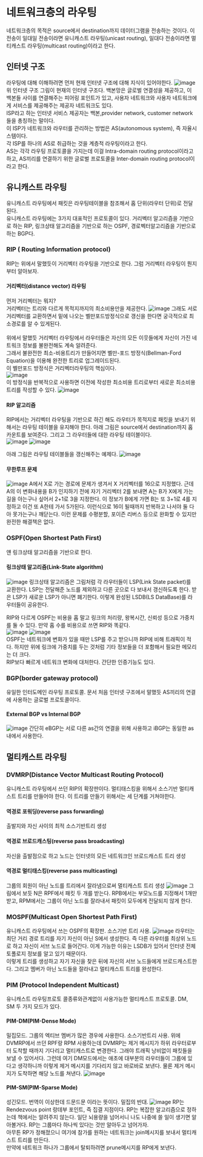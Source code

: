 # 네트워크층의 라우팅

네트워크층의 목적은 source에서 destination까지 데이터그램을 전송하는 것이다. 이 전송이 일대일 전송이라면 유니캐스트 라우팅(unicast routing),
일대다 전송이라면 멀티캐스트 라우팅(multicast routing)이라고 한다. 

## 인터넷 구조
라우팅에 대해 이해하려면 먼저 현재 인터넷 구조에 대해 지식이 있어야한다. 
![image](https://user-images.githubusercontent.com/38284141/51246312-857c0b80-19cd-11e9-8614-1f9ad7a640d1.png)
위 인터넷 구조 그림이 현재의 인터넷 구조다. 백본망은 글로벌 연결성을 제공하고, 이 백본들 사이를 연결해주는 피어링 포인트가 있고, 사용자 네트워크와 사용자 네트워크에게 서비스를 제공해주는 제공자 네트워크도 있다.<br>
ISP라고 하는 인터넷 서비스 제공자는 백본,provider network, customer network 들을 총칭하는 말이다.<br>
이 ISP가 네트워크와 라우터를 관리하는 방법은 AS(autonomous system), 즉 자율시스템이다. <br>
각 ISP를 하나의 AS로 취급하는 것을 계층적 라우팅이라고 한다.<br>
AS는 각각 라우팅 프로토콜을 가지는데 이걸 Intra-domain routing protocol이라고 하고, AS끼리를 연결하기 위한 글로벌 프로토콜을 Inter-domain routing protocol이라고 한다.

## 유니캐스트 라우팅
유니캐스트 라우팅에서 패킷은 라우팅테이블을 참조해서 홉 단위(라우터 단위)로 전달된다.<br>
유니캐스트 라우팅에는 3가지 대표적인 프로토콜이 있다. 거리벡터 알고리즘을 기반으로 하는 RIP, 링크상태 알고리즘을 기반으로 하는 OSPF, 경로벡터알고리즘을 
기반으로 하는 BGP다.

### RIP ( Routing Information protocol)
RIP는 위에서 말했듯이 거리벡터 라우팅을 기반으로 한다. 그럼 거리벡터 라우팅이 뭔지부터 알아보자.
#### 거리벡터(distance vector) 라우팅
먼저 거리벡터는 뭐지?<br>
거리벡터는 트리와 다르게 목적지까지의 최소비용만을 제공한다.
![image](https://user-images.githubusercontent.com/38284141/51239793-9f155700-19bd-11e9-9c47-7d0e3cdf4596.png)
그래도 서로 거리벡터를 교환하면서 밑에 나오는 벨만포드방정식으로 갱신을 한다면 궁극적으로 최소경로를 알 수 있게된다.<br>
<br>
위에서 말했듯 거리벡터 라우팅에서 라우터들은 자신의 모든 이웃들에게 자신이 가진 네트워크 정보를 불완전해도 계속 알려준다.<br>
그래서 불완전한 최소-비용트리가 만들어지면 벨만-포드 방정식(Bellman-Ford Equation)을 이용해 완전한 트리로 업그레이드된다.<br>
이 벨만포드 방정식은 거리벡터라우팅의 핵심이다. <br>
![image](https://user-images.githubusercontent.com/38284141/51239516-f49d3400-19bc-11e9-88cb-a04caabafe29.png)<br>
이 방정식을 반복적으로 사용하면 이전에 작성한 최소비용 트리로부터 새로운 최소비용 트리를 작성할 수 있다.
![image](https://user-images.githubusercontent.com/38284141/51241367-fec13180-19c0-11e9-9b7c-9c4bf16f0fd4.png)
<br>
#### RIP 알고리즘
RIP에서는 거리벡터 라우팅을 기반으로 하긴 해도 라우터가 목적지로 패킷을 보내기 위해서는 라우팅 테이블을 유지해야 한다.
아래 그림은 source에서 destination까지 홉 카운트를 보여준다. 그리고 그 라우터들에 대한 라우팅 테이블이다.<br>
![image](https://user-images.githubusercontent.com/38284141/51242165-a723c580-19c2-11e9-902c-93aa1958bb58.png)
![image](https://user-images.githubusercontent.com/38284141/51242341-14cff180-19c3-11e9-9c97-007a0d325a24.png)

아래 그림은 라우팅 테이블들을 갱신해주는 예제다.
![image](https://user-images.githubusercontent.com/38284141/51243809-db998080-19c6-11e9-8bcf-d59aeceb8e59.png)
#### 무한루프 문제
![image](https://user-images.githubusercontent.com/38284141/51249171-d2fc7680-19d5-11e9-88c1-249371101c7a.png)
A에서 X로 가는 경로에 문제가 생겨서 X 거리벡터를 16으로 지정했다. 근데 A의 이 변화내용을 B가 인지하기 전에 자기 거리벡터 2를 보내면 A는 B가 X에게 가는 길을 아는구나 싶어서 2+1로 3을 지정한다. 이 정보가 B에게 가면 B는 또 3+1로 4를 지정하고 이건 또 A한테 가서 5가된다. 이런식으로 16이 될때까지 반복하고 나서야 둘 다 아 못가는구나 깨닫는다. 이런 문제를 수평분할, 포이즌 리버스 등으로 완화할 수 있지만 완전한 해결책은 없다.

### OSPF(Open Shortest Path First)
얜 링크상태 알고리즘을 기반으로 한다.
#### 링크상태 알고리즘(Link-State algorithm)
![image](https://user-images.githubusercontent.com/38284141/51246816-a8f38600-19ce-11e9-8965-b9a7d00087f1.png)
링크상태 알고리즘은 그림처럼 각 라우터들이 LSP(Link State packet)를 교환한다. LSP는 전달해준 노드를 제외하고 다른 곳으로 다 보내서 갱신하도록 한다. 받은 LSP가 새로운 LSP가 아니면 폐기한다. 이렇게 완성된 LSDB(LS DataBase)를 라우터들이 공유한다.<br>

RIP와 다르게 OSPF는 비용을 홉 말고 링크의 처리량, 왕복시간, 신뢰성 등으로 가중치를 둘 수 있다. 만약 홉 수를 비용으로 쓰면 RIP와 똑같다.<br>
![image](https://user-images.githubusercontent.com/38284141/51249033-56699800-19d5-11e9-8a47-7fd02387664a.png)
![image](https://user-images.githubusercontent.com/38284141/51249042-5d90a600-19d5-11e9-977b-5f0f52d76440.png)
<br>
OSPF는 네트워크에 변화가 있을 때만 LSP를 주고 받으니까 RIP에 비해 트래픽이 적다. 하지만 위에 링크에 가중치를 두는 것처럼 기타 정보들을 더 포함해서 필요한 메모리는 더 크다.<br>
RIP보다 빠르게 네트워크 변화에 대처한다. 간단한 인증기능도 있다.<br>

### BGP(border gateway protocol)
유일한 인터도메인 라우팅 프로토콜. 문서 처음 인터넷 구조에서 말했듯 AS끼리의 연결에 사용하는 글로벌 프로토콜이다.<br>
#### External BGP vs Internal BGP
![image](https://user-images.githubusercontent.com/38284141/51250110-c88fac00-19d8-11e9-9a2c-7b3c28bff0d9.png)
간단히 eBGP는 서로 다른 as간의 연결을 위해 사용하고 iBGP는 동일한 as 내에서 사용한다.


## 멀티캐스트 라우팅
### DVMRP(Distance Vector Multicast Routing Protocol)
유니캐스트 라우팅에서 쓰던 RIP의 확장판이다. 멀티태스킹을 위해서 소스기반 멀티캐스트 트리를 만들어야 한다. 이 트리를 만들기 위해서는 세 단계를 거쳐야한다.
#### 역경로 포워딩(reverse pass forwarding)
출발지와 자신 사이의 최적 소스기반트리 생성
#### 역경로 브로드캐스팅(reverse pass broadcasting)
자신을 출발점으로 하고 노드는 인터넷의 모든 네트워크인 브로드캐스트 트리 생성
#### 역경로 멀티태스킹(reverse pass multicasting)
그룹의 회원이 아닌 노드를 트리에서 잘라냄으로써 멀티캐스트 트리 생성
![image](https://user-images.githubusercontent.com/38284141/51253628-355b7400-19e2-11e9-8954-45b6f82cd828.png)
그림에서 보듯 N은 RPF에서 패킷 두 개를 받는다. RPB에서는 부모노드를 지정해서 1개만 받고, RPM에서는 그룹이 아닌 노드를 잘라내서 패킷이 모두에게 전달되지 않게 한다.<br>

### MOSPF(Multicast Open Shortest Path First)
유니캐스트 라우팅에서 쓰는 OSPF의 확장판. 소스기반 트리 사용. 
![image](https://user-images.githubusercontent.com/38284141/51254350-3ee5db80-19e4-11e9-9f9e-5b32169bac73.png)
라우터는 최단 거리 경로 트리를 자기 자신이 아닌 S에서 생성한다. 즉 다른 라우터를 최상위 노드로 하고 자신이 서브 노드로 들어간다. 이게 가능한 이유는 LSDB가 있어서 인터넷 전체 토폴로지 정보를 알고 있기 때문이다.<br>
이렇게 트리를 생성하고 자기 자신을 찾은 뒤에 자신의 서브 노드들에게 브로드캐스트한다. 그리고 멤버가 아닌 노드들을 잘라내고 멀티캐스트 트리를 완성한다.

### PIM (Protocol Independent Multicast)
유니캐스트 라우팅프로토 콜종류와관계없이 사용가능한 멀티캐스트 프로토콜. DM, SM 두 가지 모드가 있다.
#### PIM-DM(PIM-Dense Mode)
밀집모드. 그룹의 엑티브 멤버가 많은 경우에 사용한다. 소스기반트리 사용. 위에 DVMRP에서 쓰던 RPF랑 RPM 사용하는데 DVMRP는 제거 메시지가 하위 라우터로부터 도착할 때까지 기다리고 멀티캐스트로 변경한다. 그래야 트래픽 낭비없이 패킷들을 보낼 수 있어서다. 그런데 여기 DM모드에서는 애초에 대부분의 라우터들이 그룹에 있다고 생각하니까 이렇게 제거 메시지를 기다리지 않고 바로바로 보낸다. 물론 제거 메시지가 도착하면 해당 노드를 쳐낸다.
![image](https://user-images.githubusercontent.com/38284141/51255224-25459380-19e6-11e9-859d-511116bccffa.png)
#### PIM-SM(PIM-Sparse Mode)
성긴모드. 번역이 이상한데 드문드문 이라는 뜻이다. 밀집의 반대.
![image](https://user-images.githubusercontent.com/38284141/51256997-0812c400-19ea-11e9-9849-5911441817ac.png)
RP는 Rendezvous point 랑데부 포인트, 즉 집결 지점이다. RP는 복잡한 알고리즘으로 정하는데 책에서는 알려주지 않는다. 일단 뇌용량을 넘어서니 나도 나중에 쓸 일이 생기면 알아볼거다. RP는 그룹마다 하나씩 있다는 것만 알아두고 넘어가자.<br>
아무튼 RP가 정해졌으니 여기에 참가를 원하는 네트워크는 join메시지를 보내서 멀티캐스트 트리를 만든다. <br>
만약에 네트워크 하나가 그룹에서 탈퇴하려면 prune메시지를 RP에게 보낸다.<br>
